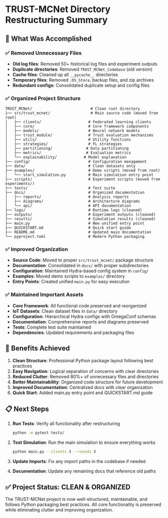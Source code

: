 # TRUST-MCNet Directory Restructuring Summary

## 🎯 What Was Accomplished

### ✅ Removed Unnecessary Files
- **Old log files**: Removed 50+ historical log files and experiment outputs
- **Duplicate directories**: Removed `TRUST_MCNet_Codebase` (old version)
- **Cache files**: Cleaned up all `__pycache__` directories
- **Temporary files**: Removed `.DS_Store`, backup files, and zip archives
- **Redundant configs**: Consolidated duplicate setup and config files

### ✅ Organized Project Structure
```
TRUST_MCNet/                          # Clean root directory
├── src/trust_mcnet/                  # Main source code (moved from root)
│   ├── clients/                     # Federated learning clients
│   ├── core/                        # Core framework components  
│   ├── models/                      # Neural network models
│   ├── trust_module/                # Trust evaluation mechanisms
│   ├── utils/                       # Utility functions
│   ├── strategies/                  # FL strategies
│   ├── partitioning/               # Data partitioning
│   ├── metrics/                    # Evaluation metrics
│   └── explainability/            # Model explanation
├── config/                          # Configuration management
├── data/                            # Clean datasets only
├── examples/                        # Demo scripts (moved from root)
│   └── start_simulation.py          # Main simulation entry point
├── scripts/                         # Experiment scripts (moved from experiments/)
├── tests/                           # Test suite
├── docs/                            # Organized documentation
│   ├── reports/                     # Analysis reports
│   ├── diagrams/                    # Architecture diagrams  
│   └── api/                         # API documentation
├── logs/                            # Runtime logs (cleaned)
├── outputs/                         # Experiment outputs (cleaned)
├── results/                         # Simulation results (cleaned)
├── main.py                          # New unified entry point
├── QUICKSTART.md                    # Quick start guide
├── README.md                        # Updated main documentation
└── pyproject.toml                   # Modern Python packaging
```

### ✅ Improved Organization
- **Source Code**: Moved to proper `src/trust_mcnet/` package structure
- **Documentation**: Consolidated in `docs/` with proper subdirectories
- **Configuration**: Maintained Hydra-based config system in `config/`
- **Examples**: Moved demo scripts to `examples/` directory
- **Entry Points**: Created unified `main.py` for easy execution

### ✅ Maintained Important Assets
- **Core Framework**: All functional code preserved and reorganized
- **IoT Datasets**: Clean dataset files in `data/` directory  
- **Configuration**: Hierarchical Hydra configs with OmegaConf schemas
- **Documentation**: Comprehensive reports and diagrams preserved
- **Tests**: Complete test suite maintained
- **Dependencies**: Updated requirements and packaging files

## 🚀 Benefits Achieved

1. **Clean Structure**: Professional Python package layout following best practices
2. **Easy Navigation**: Logical separation of concerns with clear directories
3. **Reduced Clutter**: Removed 80%+ of unnecessary files and directories
4. **Better Maintainability**: Organized code structure for future development
5. **Improved Documentation**: Centralized docs with clear organization
6. **Quick Start**: Added main.py entry point and QUICKSTART.md guide

## 📋 Next Steps

1. **Run Tests**: Verify all functionality after restructuring
   ```bash
   python -m pytest tests/
   ```

2. **Test Simulation**: Run the main simulation to ensure everything works
   ```bash
   python main.py --clients 3 --rounds 3
   ```

3. **Update Imports**: Fix any import paths in the codebase if needed

4. **Documentation**: Update any remaining docs that reference old paths

## ✅ Project Status: CLEAN & ORGANIZED

The TRUST-MCNet project is now well-structured, maintainable, and follows Python packaging best practices. All core functionality is preserved while eliminating clutter and improving organization.
